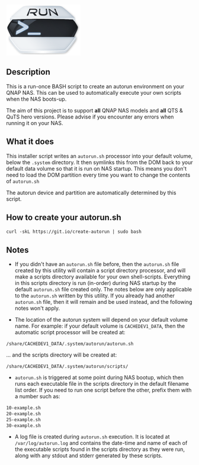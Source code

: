 ![create-autorun icon](images/create-autorun.readme.png)

## Description

This is a run-once BASH script to create an autorun environment on your QNAP NAS. This can be used to automatically execute your own scripts when the NAS boots-up.

The aim of this project is to support **all** QNAP NAS models and **all** QTS & QuTS hero versions. Please advise if you encounter any errors when running it on your NAS.


## What it does

This installer script writes an `autorun.sh` processor into your default volume, below the `.system` directory. It then symlinks this from the DOM back to your default data volume so that it is run on NAS startup. This means you don't need to load the DOM partition every time you want to change the contents of `autorun.sh`

The autorun device and partition are automatically determined by this script.


## How to create your autorun.sh

    curl -skL https://git.io/create-autorun | sudo bash

## Notes

- If you didn't have an `autorun.sh` file before, then the `autorun.sh` file created by this utility will contain a script directory processor, and will make a scripts directory available for your own shell-scripts. Everything in this scripts directory is run (in-order) during NAS startup by the default `autorun.sh` file created only. The notes below are only applicable to the `autorun.sh` written by this utility. If you already had another `autorun.sh` file, then it will remain and be used instead, and the following notes won't apply.

- The location of the autorun system will depend on your default volume name. For example: if your default volume is `CACHEDEV1_DATA`, then the automatic script processor will be created at:
```
/share/CACHEDEV1_DATA/.system/autorun/autorun.sh
```
... and the scripts directory will be created at:
```
/share/CACHEDEV1_DATA/.system/autorun/scripts/
```

- `autorun.sh` is triggered at some point during NAS bootup, which then runs each executable file in the scripts directory in the default filename list order. If you need to run one script before the other, prefix them with a number such as:

```
10-example.sh
20-example.sh
25-example.sh
30-example.sh
```

- A log file is created during `autorun.sh` execution. It is located at `/var/log/autorun.log` and contains the date-time and name of each of the executable scripts found in the scripts directory as they were run, along with any stdout and stderr generated by these scripts.
